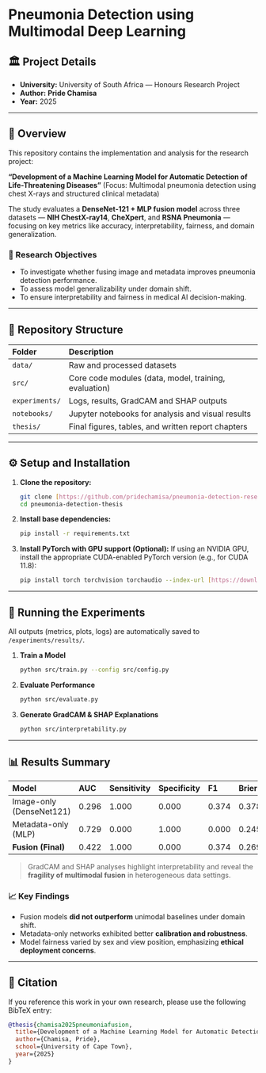 # Pneumonia Detection using Multimodal Deep Learning

## 🏛️ Project Details

* **University:** University of South Africa — Honours Research Project
* **Author:** **Pride Chamisa**
* **Year:** 2025

---

## 📖 Overview

This repository contains the implementation and analysis for the research project:

**“Development of a Machine Learning Model for Automatic Detection of Life-Threatening Diseases”**
(Focus: Multimodal pneumonia detection using chest X-rays and structured clinical metadata)

The study evaluates a **DenseNet-121 + MLP fusion model** across three datasets — **NIH ChestX-ray14**, **CheXpert**, and **RSNA Pneumonia** — focusing on key metrics like accuracy, interpretability, fairness, and domain generalization.

### 🧠 Research Objectives

* To investigate whether fusing image and metadata improves pneumonia detection performance.
* To assess model generalizability under domain shift.
* To ensure interpretability and fairness in medical AI decision-making.

---

## 🧩 Repository Structure

| Folder | Description |
| :--- | :--- |
| `data/` | Raw and processed datasets |
| `src/` | Core code modules (data, model, training, evaluation) |
| `experiments/` | Logs, results, GradCAM and SHAP outputs |
| `notebooks/` | Jupyter notebooks for analysis and visual results |
| `thesis/` | Final figures, tables, and written report chapters |

---

## ⚙️ Setup and Installation

1.  **Clone the repository:**
    ```bash
    git clone [https://github.com/pridechamisa/pneumonia-detection-research.git](https://github.com/pridechamisa/pneumonia-detection-research.git)
    cd pneumonia-detection-thesis
    ```
2.  **Install base dependencies:**
    ```bash
    pip install -r requirements.txt
    ```
3.  **Install PyTorch with GPU support (Optional):**
    If using an NVIDIA GPU, install the appropriate CUDA-enabled PyTorch version (e.g., for CUDA 11.8):
    ```bash
    pip install torch torchvision torchaudio --index-url [https://download.pytorch.org/whl/cu118](https://download.pytorch.org/whl/cu118)
    ```

---

## 🚀 Running the Experiments

All outputs (metrics, plots, logs) are automatically saved to `/experiments/results/`.

1.  **Train a Model**
    ```bash
    python src/train.py --config src/config.py
    ```

2.  **Evaluate Performance**
    ```bash
    python src/evaluate.py
    ```

3.  **Generate GradCAM & SHAP Explanations**
    ```bash
    python src/interpretability.py
    ```

---

## 📊 Results Summary

| Model | AUC | Sensitivity | Specificity | F1 | Brier |
| :--- | :--- | :--- | :--- | :--- | :--- |
| Image-only (DenseNet121) | 0.296 | 1.000 | 0.000 | 0.374 | 0.378 |
| Metadata-only (MLP) | 0.729 | 0.000 | 1.000 | 0.000 | 0.245 |
| **Fusion (Final)** | 0.422 | 1.000 | 0.000 | 0.374 | 0.269 |

> GradCAM and SHAP analyses highlight interpretability and reveal the **fragility of multimodal fusion** in heterogeneous data settings.

### 📈 Key Findings

* Fusion models **did not outperform** unimodal baselines under domain shift.
* Metadata-only networks exhibited better **calibration and robustness**.
* Model fairness varied by sex and view position, emphasizing **ethical deployment concerns**.

---

## 📘 Citation

If you reference this work in your own research, please use the following BibTeX entry:

```bibtex
@thesis{chamisa2025pneumoniafusion,
  title={Development of a Machine Learning Model for Automatic Detection of Pneumonia from Chest X-Rays},
  author={Chamisa, Pride},
  school={University of Cape Town},
  year={2025}
}
